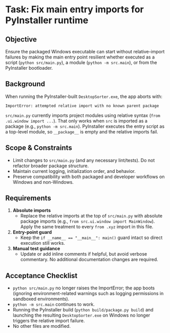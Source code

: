 # Task: Fix main entry imports for PyInstaller runtime

## Objective
Ensure the packaged Windows executable can start without relative-import failures by making the main entry point resilient whether executed as a script (`python src/main.py`), a module (`python -m src.main`), or from the PyInstaller bootloader.

## Background
When running the PyInstaller-built `DesktopSorter.exe`, the app aborts with:
```
ImportError: attempted relative import with no known parent package
```
`src/main.py` currently imports project modules using relative syntax (`from .ui.window import ...`). That only works when `src` is imported as a package (e.g., `python -m src.main`). PyInstaller executes the entry script as a top-level module, so `__package__` is empty and the relative imports fail.

## Scope & Constraints
- Limit changes to `src/main.py` (and any necessary lint/tests). Do not refactor broader package structure.
- Maintain current logging, initialization order, and behavior.
- Preserve compatibility with both packaged and developer workflows on Windows and non-Windows.

## Requirements
1. **Absolute imports**
   - Replace the relative imports at the top of `src/main.py` with absolute package imports (e.g., `from src.ui.window import MainWindow`). Apply the same treatment to every `from .xyz` import in this file.
2. **Entry-point guard**
   - Keep the `if __name__ == "__main__": main()` guard intact so direct execution still works.
3. **Manual test guidance**
   - Update or add inline comments if helpful, but avoid verbose commentary. No additional documentation changes are required.

## Acceptance Checklist
- `python src/main.py` no longer raises the ImportError; the app boots (ignoring environment-related warnings such as logging permissions in sandboxed environments).
- `python -m src.main` continues to work.
- Running the PyInstaller build (`python build/package.py build`) and launching the resulting `DesktopSorter.exe` on Windows no longer triggers the relative import failure.
- No other files are modified.
